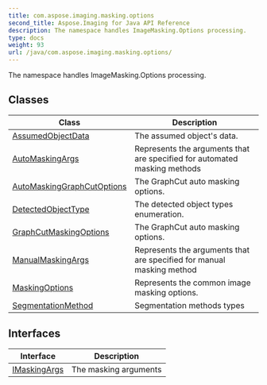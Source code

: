 ```yaml
---
title: com.aspose.imaging.masking.options
second_title: Aspose.Imaging for Java API Reference
description: The namespace handles ImageMasking.Options processing.
type: docs
weight: 93
url: /java/com.aspose.imaging.masking.options/
---
```


The namespace handles ImageMasking.Options processing.


## Classes

| Class | Description |
| --- | --- |
| [AssumedObjectData](../com.aspose.imaging.masking.options/assumedobjectdata) | The assumed object's data. |
| [AutoMaskingArgs](../com.aspose.imaging.masking.options/automaskingargs) | Represents the arguments that are specified for automated masking methods |
| [AutoMaskingGraphCutOptions](../com.aspose.imaging.masking.options/automaskinggraphcutoptions) | The GraphCut auto masking options. |
| [DetectedObjectType](../com.aspose.imaging.masking.options/detectedobjecttype) | The detected object types enumeration. |
| [GraphCutMaskingOptions](../com.aspose.imaging.masking.options/graphcutmaskingoptions) | The GraphCut auto masking options. |
| [ManualMaskingArgs](../com.aspose.imaging.masking.options/manualmaskingargs) | Represents the arguments that are specified for manual masking method |
| [MaskingOptions](../com.aspose.imaging.masking.options/maskingoptions) | Represents the common image masking options. |
| [SegmentationMethod](../com.aspose.imaging.masking.options/segmentationmethod) | Segmentation methods types |

## Interfaces

| Interface | Description |
| --- | --- |
| [IMaskingArgs](../com.aspose.imaging.masking.options/imaskingargs) | The masking arguments |
